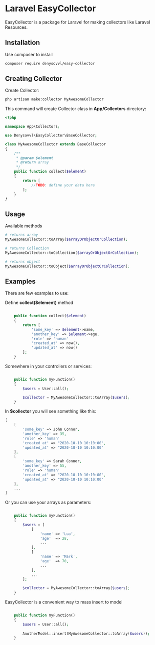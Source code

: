 # Laravel EasyCollector

EasyCollector is a package for Laravel for making collectors like Laravel Resources.

## Installation

Use composer to install

```bash
composer require denysovvl/easy-collector
```

## Creating Collector

Create Collector:

```bash
php artisan make:collector MyAwesomeCollector
```
This command will create Collector class in **App/Collectors** directory:

```php
<?php

namespace App\Collectors;

use Denysovvl\EasyCollector\BaseCollector;

class MyAwesomeCollector extends BaseCollector
{
    /**
     * @param $element
     * @return array
     */
    public function collect($element)
    {
        return [
            //TODO: define your data here
        ];
    }
}

```
## Usage

Available methods

```php
# returns array
MyAwesomeCollector::toArray($arrayOrObjectOrCollection);

# returns Collection
MyAwesomeCollector::toCollection($arrayOrObjectOrCollection);

# returns object
MyAwesomeCollector::toObject($arrayOrObjectOrCollection);

```

## Examples

There are few examples to use:

Define **collect($element)** method

```php

    public function collect($element)
    {
        return [
            'some_key' => $element->name,
            'another_key' => $element->age,
            'role' => 'human'
            'created_at' => now(),
            'updated_at' => now()
        ];
    }

```

Somewhere in your controllers or services:

```php

    public function myFunction()
    {
        $users = User::all();

        $collector = MyAwesomeCollector::toArray($users);
    }

```

In **$collector** you will see something like this:

```php
[
    [
        'some_key' => John Connor,
        'another_key' => 35,
        'role' => 'human'
        'created_at' => "2020-10-10 10:10:00",
        'updated_at' => "2020-10-10 10:10:00"
    ],
    [
        'some_key' => Sarah Connor,
        'another_key' => 55,
        'role' => 'human'
        'created_at' => "2020-10-10 10:10:00",
        'updated_at' => "2020-10-10 10:10:00"
    ],
    ...
]

```

Or you can use your arrays as parameters:

```php

    public function myFunction()
    {
        $users = [
            [
                'name' => 'Lua',
                'age'  => 28,
                ...
            ],
            [
                'name' => 'Mark',
                'age'  => 70,
                ...
            ],
            ...
        ];

        $collector = MyAwesomeCollector::toArray($users);
    }

```
EasyCollector is a convenient way to mass insert to model 

```php

    public function myFunction()
    {
        $users = User::all();
       
        AnotherModel::insert(MyAwesomeCollector::toArray($users));
    }

```